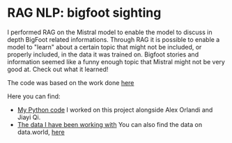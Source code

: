 # RAG NLP: bigfoot sighting
I performed RAG on the Mistral model to enable the model to discuss in depth BigFoot related informations. Through RAG it is possible to enable a model to "learn" about a certain topic that might not be included, or properly included, in the data  it was trained on. Bigfoot stories and information seemed like a funny enough topic that Mistral might not be very good at. Check out what it learned!

The code was based on the work done [here](https://github.com/dair-ai/Prompt-Engineering-Guide/blob/main/notebooks/pe-rag.ipynb)

Here you can find:
- [My Python code](https://github.com/ANDREAaNAPPI/RAG-NLP-bigfoot-sighting/blob/main/Mistral_RAG_BigFoot.ipynb)
  I worked on this project alongside Alex Orlandi and Jiayi Qi.
- [The data I have been working with](https://github.com/ANDREAaNAPPI/RAG-NLP-bigfoot-sighting/blob/main/BigFootStories.csv)
  You can also find the data on data.world, [here](https://data.world/timothyrenner/bfro-sightings-data/workspace/file?filename=bfro_reports_geocoded.csv)
